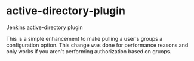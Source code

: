 active-directory-plugin
=======================

Jenkins active-directory plugin

This is a simple enhancement to make pulling a user's groups a configuration option.  This change was done for performance reasons and only works if you aren't performing authorization based on gruops.
